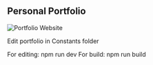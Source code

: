 ## Personal Portfolio

![Portfolio Website]()

Edit portfolio in Constants folder

For editing: npm run dev
For build: npm run build
